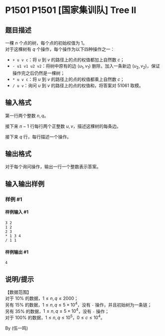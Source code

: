 # P1501 P1501 [国家集训队] Tree II

## 题目描述

一棵 $n$ 个点的树，每个点的初始权值为 $1$。  
对于这棵树有 $q$ 个操作，每个操作为以下四种操作之一：

- `+ u v c`：将 $u$ 到 $v$ 的路径上的点的权值都加上自然数 $c$；
- `- u1 v1 u2 v2`：将树中原有的边 $(u_1,v_1)$ 删除，加入一条新边 $(u_2,v_2)$，保证操作完之后仍然是一棵树；
- `* u v c`：将 $u$ 到 $v$ 的路径上的点的权值都乘上自然数 $c$；
- `/ u v`：询问 $u$ 到 $v$ 的路径上的点的权值和，将答案对 $51061$ 取模。


## 输入格式

第一行两个整数 $n,q$。

接下来 $n-1$ 行每行两个正整数 $u,v$，描述这棵树的每条边。

接下来 $q$ 行，每行描述一个操作。


## 输出格式

对于每个询问操作，输出一行一个整数表示答案。


## 输入输出样例

### 样例 #1

#### 样例输入 #1

```
3 2
1 2
2 3
* 1 3 4
/ 1 1
```

#### 样例输出 #1

```
4
```

## 说明/提示

【数据范围】   
对于 $10\%$ 的数据，$1\le n,q \le 2000$；   
另有 $15\%$ 的数据，$1 \le n,q \le 5\times 10^4$，没有 `-` 操作，并且初始树为一条链；    
另有 $35\%$ 的数据，$1 \le n,q \le 5\times 10^4$，没有 `-` 操作；  
对于 $100\%$ 的数据，$1\le n,q \le 10^5$，$0\le c \le 10^4$。

By (伍一鸣)

